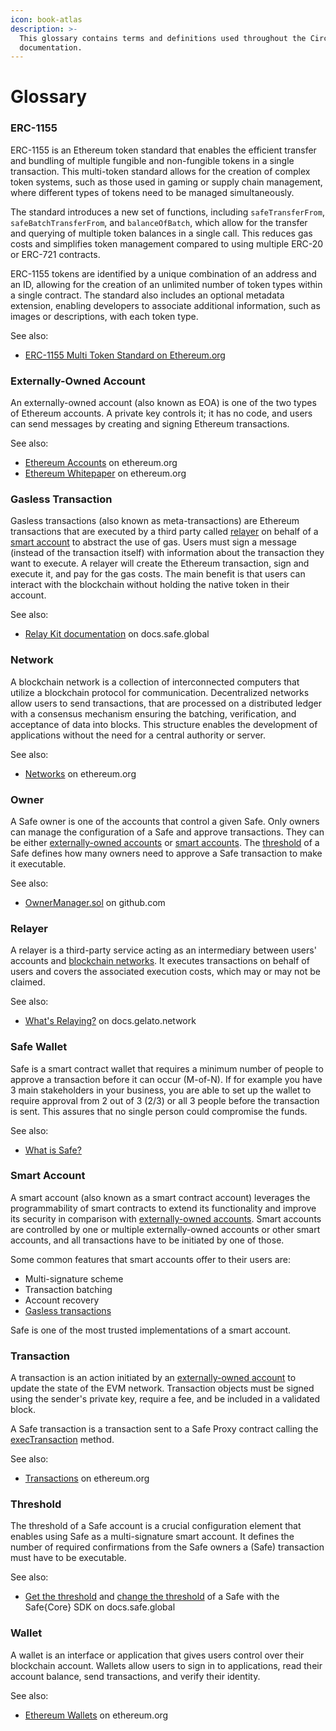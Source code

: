 ```yaml
---
icon: book-atlas
description: >-
  This glossary contains terms and definitions used throughout the Circles
  documentation.
---
```


# Glossary

### ERC-1155

ERC-1155 is an Ethereum token standard that enables the efficient transfer and bundling of multiple fungible and non-fungible tokens in a single transaction. This multi-token standard allows for the creation of complex token systems, such as those used in gaming or supply chain management, where different types of tokens need to be managed simultaneously.

The standard introduces a new set of functions, including `safeTransferFrom`, `safeBatchTransferFrom`, and `balanceOfBatch`, which allow for the transfer and querying of multiple token balances in a single call. This reduces gas costs and simplifies token management compared to using multiple ERC-20 or ERC-721 contracts.

ERC-1155 tokens are identified by a unique combination of an address and an ID, allowing for the creation of an unlimited number of token types within a single contract. The standard also includes an optional metadata extension, enabling developers to associate additional information, such as images or descriptions, with each token type.

See also:&#x20;

* [ERC-1155 Multi Token Standard on Ethereum.org](https://ethereum.org/en/developers/docs/standards/tokens/erc-1155/)

### Externally-Owned Account <a href="#externally-owned-account" id="externally-owned-account"></a>

An externally-owned account (also known as EOA) is one of the two types of Ethereum accounts. A private key controls it; it has no code, and users can send messages by creating and signing Ethereum transactions.

See also:

* [Ethereum Accounts](https://ethereum.org/en/developers/docs/accounts) on ethereum.org
* [Ethereum Whitepaper](https://ethereum.org/en/whitepaper/#ethereum-accounts) on ethereum.org

### Gasless Transaction <a href="#gasless-transaction" id="gasless-transaction"></a>

Gasless transactions (also known as meta-transactions) are Ethereum transactions that are executed by a third party called [relayer](https://docs.safe.global/glossary#relayer) on behalf of a [smart account](https://docs.safe.global/glossary#smart-account) to abstract the use of gas. Users must sign a message (instead of the transaction itself) with information about the transaction they want to execute. A relayer will create the Ethereum transaction, sign and execute it, and pay for the gas costs. The main benefit is that users can interact with the blockchain without holding the native token in their account.

See also:

* [Relay Kit documentation](https://docs.safe.global/sdk/relay-kit) on docs.safe.global

### Network <a href="#network" id="network"></a>

A blockchain network is a collection of interconnected computers that utilize a blockchain protocol for communication. Decentralized networks allow users to send transactions, that are processed on a distributed ledger with a consensus mechanism ensuring the batching, verification, and acceptance of data into blocks. This structure enables the development of applications without the need for a central authority or server.

See also:

* [Networks](https://ethereum.org/en/developers/docs/networks) on ethereum.org

### Owner <a href="#owner" id="owner"></a>

A Safe owner is one of the accounts that control a given Safe. Only owners can manage the configuration of a Safe and approve transactions. They can be either [externally-owned accounts](https://docs.safe.global/glossary#externally-owned-account) or [smart accounts](https://docs.safe.global/glossary#smart-account). The [threshold](https://docs.safe.global/glossary#threshold) of a Safe defines how many owners need to approve a Safe transaction to make it executable.

See also:

* [OwnerManager.sol](https://github.com/safe-global/safe-smart-account/blob/main/contracts/base/OwnerManager.sol) on github.com

### Relayer <a href="#relayer" id="relayer"></a>

A relayer is a third-party service acting as an intermediary between users' accounts and [blockchain networks](https://docs.safe.global/glossary#network). It executes transactions on behalf of users and covers the associated execution costs, which may or may not be claimed.

See also:

* [What's Relaying?](https://docs.gelato.network/developer-services/relay/what-is-relaying) on docs.gelato.network

### Safe Wallet <a href="#safe-apps" id="safe-apps"></a>

Safe is a smart contract wallet that requires a minimum number of people to approve a transaction before it can occur (M-of-N). If for example you have 3 main stakeholders in your business, you are able to set up the wallet to require approval from 2 out of 3 (2/3) or all 3 people before the transaction is sent. This assures that no single person could compromise the funds.

See also:

* [What is Safe?](https://help.safe.global/en/articles/40869-what-is-safe)

### Smart Account <a href="#smart-account" id="smart-account"></a>

A smart account (also known as a smart contract account) leverages the programmability of smart contracts to extend its functionality and improve its security in comparison with [externally-owned accounts](https://docs.safe.global/glossary#externally-owned-account). Smart accounts are controlled by one or multiple externally-owned accounts or other smart accounts, and all transactions have to be initiated by one of those.

Some common features that smart accounts offer to their users are:

* Multi-signature scheme
* Transaction batching
* Account recovery
* [Gasless transactions](https://docs.safe.global/glossary#gasless-transaction)

Safe is one of the most trusted implementations of a smart account.

### Transaction <a href="#transaction" id="transaction"></a>

A transaction is an action initiated by an [externally-owned account](https://docs.safe.global/glossary#externally-owned-account) to update the state of the EVM network. Transaction objects must be signed using the sender's private key, require a fee, and be included in a validated block.

A Safe transaction is a transaction sent to a Safe Proxy contract calling the [execTransaction](https://github.com/safe-global/safe-smart-account/blob/main/contracts/Safe.sol#L104) method.

See also:

* [Transactions](https://ethereum.org/developers/docs/transactions) on ethereum.org

### Threshold <a href="#threshold" id="threshold"></a>

The threshold of a Safe account is a crucial configuration element that enables using Safe as a multi-signature smart account. It defines the number of required confirmations from the Safe owners a (Safe) transaction must have to be executable.

See also:

* [Get the threshold](https://docs.safe.global/sdk/protocol-kit/reference#getthreshold) and [change the threshold](https://docs.safe.global/sdk/protocol-kit/reference#createchangethresholdtx) of a Safe with the Safe{Core} SDK on docs.safe.global

### Wallet <a href="#wallet" id="wallet"></a>

A wallet is an interface or application that gives users control over their blockchain account. Wallets allow users to sign in to applications, read their account balance, send transactions, and verify their identity.

See also:

* [Ethereum Wallets](https://ethereum.org/wallets) on ethereum.org
